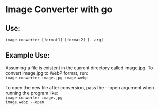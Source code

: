 # Image Converter with go

## Use:
<code>image-converter [format1] [format2] [--arg]</code>

## Example Use:
Assuming a file is existent in the current directory called image.jpg.
To convert image.jpg to WebP format, run:
<br>
<code>image-converter image.jpg image.webp</code>

To open the new file after conversion, pass the --open argument when running the program like:
<br>
<code>image-converter image.jpg image.webp --open</code>
